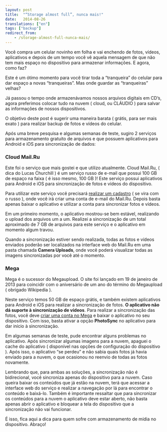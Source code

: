 ```yaml
---
layout: post
title:  "“Storage almost full”, nunca mais!"
date:   2014-08-26
translations: ["en"]
tags: ["backup"]
redirect_from:
    - /storage-almost-full-nunca-mais/
---
```


<p class="intro"><span class="dropcap">V</span>ocê compra um celular novinho em folha e vai enchendo de fotos, vídeos, aplicativos e depois de um tempo você vê aquela mensagem de que não tem mais espaço no dispositivo para armazenar informações. E agora, como faz?</p>

Este é um ótimo momento para você tirar toda a “tranqueira” do celular para dar espaço a novas “tranqueiras”. Mas onde guardar as “tranqueiras” velhas?

Já passou o tempo onde armazenávamos nossos arquivos digitais em CD’s, agora preferimos colocar tudo na nuvem ( cloud, ou CLÁUDIO ) para salvar as informações de nossos dispositivos.

O objetivo deste post é sugerir uma maneira barata ( grátis, para ser mais exato ) para realizar backup de fotos e vídeos do celular.

Após uma breve pesquisa e algumas semanas de teste, sugiro 2 serviços para armazenamento gratuito de arquivos e que possuem aplicativos para Android e iOS para sincronização de dados:

### Cloud Mail.Ru

Este foi o serviço que mais gostei e que utilizo atualmente. Cloud Mail.Ru, ( dica do Lucas Churchill ) é um serviço russo de e-mail que possui 100 GB de espaço na faixa ( é isso mesmo, 100 GB )! Este serviço possui aplicativos para Android e iOS para sincronização de fotos e vídeos do dispositivo.

Para utilizar este serviço você precisará [realizar um cadastro][cadastro-mailru] ( se vira com o russo ), onde você irá criar uma conta de e-mail do Mail.Ru. Depois basta apenas baixar o aplicativo e utilizar a conta para sincronizar fotos e vídeos.

 

Em um primeiro momento, o aplicativo mostrou-se bem estável, realizando o upload dos arquivos um a um. Realizei a sincronização de um total aproximado de 7 GB de arquivos para este serviço e o aplicativo em momento algum travou.

Quando a sincronização estiver sendo realizada, todas as fotos e vídeos enviados poderão ser localizados na interface web do Mail.Ru em uma pasta chamada **Camera Uploads**, onde você poderá visualizar todas as imagens sincronizadas por você até o momento.

### Mega

Mega é o sucessor do Megaupload. O site foi lançado em 19 de janeiro de 2013 para coincidir com o aniversário de um ano do término do Megaupload ( obrigado Wikipedia ).

Neste serviço temos 50 GB de espaço grátis, e também existem aplicativos para Android e iOS para realizar a sincronização de fotos. **O aplicativo não dá suporte à sincronização de vídeos**. Para realizar a sincronização das fotos, você deve [criar uma conta no Mega][cadastro-mega] e baixar o aplicativo no seu dispositivo. Com isso, basta ativar a opção **PhotoSync** no aplicativo para dar início à sincronização.

Em algumas semanas de teste, pude encontrar alguns problemas no aplicativo. Após sincronizar algumas imagens para a nuvem, apaguei o cache do aplicativo ( disponível nas opções de configuração do dispositivo ). Após isso, o aplicativo “se perdeu” e não sabia quais fotos já havia enviado para a nuvem, o que ocasionou no reenvio de todas as fotos novamente.

Lembrando que, para ambas as soluções, a sincronização não é bidirecional, você sincroniza apenas do dispositivo para a nuvem. Caso queira baixar os conteúdos que já estão na nuvem, terá que acessar a interface web do serviço e realizar a navegação por lá para encontrar o conteúdo e baixá-lo. Também é importante ressaltar que para sincronizar os conteúdos para a nuvem o aplicativo deve estar aberto, não basta apenas abrir o aplicativo e bloquear a tela do dispositivo que a sincronização não vai funcionar.

É isso, fica aqui a dica para quem sofre com armazenamento de mídia no dispositivo. Abraço!

[cadastro-mailru]: https://account.mail.ru/signup
[cadastro-mega]:   https://mega.nz/register